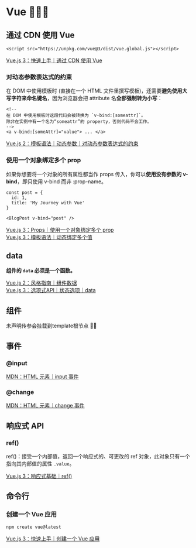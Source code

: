 # Vue 👨🏻‍💻

## 通过 CDN 使用 Vue

```
<script src="https://unpkg.com/vue@3/dist/vue.global.js"></script>
```

[Vue.js 3：快速上手｜通过 CDN 使用 Vue](https://cn.vuejs.org/guide/quick-start.html#using-vue-from-cdn)

### 对动态参数表达式的约束

在 DOM 中使用模板时 (直接在一个 HTML 文件里撰写模板)，还需要**避免使用大写字符来命名键名**，因为浏览器会把 attribute 名**全部强制转为小写**：

```
<!--
在 DOM 中使用模板时这段代码会被转换为 `v-bind:[someattr]`。
除非在实例中有一个名为“someattr”的 property，否则代码不会工作。
-->
<a v-bind:[someAttr]="value"> ... </a>
```

[Vue.js 2：模板语法｜动态参数｜对动态参数表达式的约束](https://v2.cn.vuejs.org/v2/guide/syntax.html#%E5%8A%A8%E6%80%81%E5%8F%82%E6%95%B0)

### 使用一个对象绑定多个 prop

如果你想要将一个对象的所有属性都当作 props 传入，你可以**使用没有参数的 v-bind**，即只使用 v-bind 而非 :prop-name。

```
const post = {
  id: 1,
  title: 'My Journey with Vue'
}
```

```
<BlogPost v-bind="post" />
```

[Vue.js 3：Props｜使用一个对象绑定多个 prop](https://cn.vuejs.org/guide/components/props#binding-multiple-properties-using-an-object)  
[Vue.js 3：模板语法｜动态绑定多个值](https://cn.vuejs.org/guide/essentials/template-syntax.html#dynamically-binding-multiple-attributes)

## data

**组件的 `data` 必须是一个函数。**

[Vue.js 2：风格指南｜组件数据](https://v2.cn.vuejs.org/v2/style-guide/#%E7%BB%84%E4%BB%B6%E6%95%B0%E6%8D%AE%E5%BF%85%E8%A6%81)  
[Vue.js 3：选项式API｜状态选项｜data](https://cn.vuejs.org/api/options-state.html#data) 

## 组件

未声明传参会挂载到template根节点 ✍🏻

## 事件

### @input

[MDN：HTML 元素｜input 事件](https://developer.mozilla.org/zh-CN/docs/Web/API/Element/input_event)

### @change
[MDN：HTML 元素｜change 事件](https://developer.mozilla.org/zh-CN/docs/Web/API/HTMLElement/change_event)

## 响应式 API

### ref()

ref()：接受一个内部值，返回一个响应式的、可更改的 ref 对象，此对象只有一个指向其内部值的属性 `.value`。

[Vue.js 3：响应式基础｜ref()](https://cn.vuejs.org/guide/essentials/reactivity-fundamentals.html#ref)

## 命令行

### 创建一个 Vue 应用

```
npm create vue@latest
```

[Vue.js 3：快速上手｜创建一个 Vue 应用](https://cn.vuejs.org/guide/quick-start.html#creating-a-vue-application)